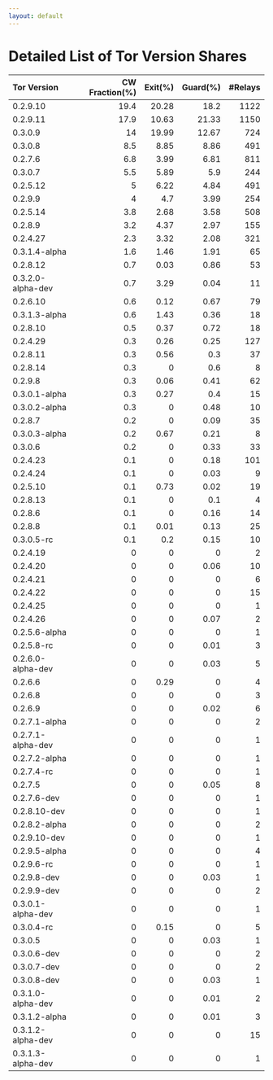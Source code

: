 ```yaml
---
layout: default
---
```



# Detailed List of Tor Version Shares

| Tor Version       |   CW Fraction(%) |   Exit(%) |   Guard(%) |   #Relays |
|:------------------|-----------------:|----------:|-----------:|----------:|
| 0.2.9.10          |             19.4 |     20.28 |      18.2  |      1122 |
| 0.2.9.11          |             17.9 |     10.63 |      21.33 |      1150 |
| 0.3.0.9           |             14   |     19.99 |      12.67 |       724 |
| 0.3.0.8           |              8.5 |      8.85 |       8.86 |       491 |
| 0.2.7.6           |              6.8 |      3.99 |       6.81 |       811 |
| 0.3.0.7           |              5.5 |      5.89 |       5.9  |       244 |
| 0.2.5.12          |              5   |      6.22 |       4.84 |       491 |
| 0.2.9.9           |              4   |      4.7  |       3.99 |       254 |
| 0.2.5.14          |              3.8 |      2.68 |       3.58 |       508 |
| 0.2.8.9           |              3.2 |      4.37 |       2.97 |       155 |
| 0.2.4.27          |              2.3 |      3.32 |       2.08 |       321 |
| 0.3.1.4-alpha     |              1.6 |      1.46 |       1.91 |        65 |
| 0.2.8.12          |              0.7 |      0.03 |       0.86 |        53 |
| 0.3.2.0-alpha-dev |              0.7 |      3.29 |       0.04 |        11 |
| 0.2.6.10          |              0.6 |      0.12 |       0.67 |        79 |
| 0.3.1.3-alpha     |              0.6 |      1.43 |       0.36 |        18 |
| 0.2.8.10          |              0.5 |      0.37 |       0.72 |        18 |
| 0.2.4.29          |              0.3 |      0.26 |       0.25 |       127 |
| 0.2.8.11          |              0.3 |      0.56 |       0.3  |        37 |
| 0.2.8.14          |              0.3 |      0    |       0.6  |         8 |
| 0.2.9.8           |              0.3 |      0.06 |       0.41 |        62 |
| 0.3.0.1-alpha     |              0.3 |      0.27 |       0.4  |        15 |
| 0.3.0.2-alpha     |              0.3 |      0    |       0.48 |        10 |
| 0.2.8.7           |              0.2 |      0    |       0.09 |        35 |
| 0.3.0.3-alpha     |              0.2 |      0.67 |       0.21 |         8 |
| 0.3.0.6           |              0.2 |      0    |       0.33 |        33 |
| 0.2.4.23          |              0.1 |      0    |       0.18 |       101 |
| 0.2.4.24          |              0.1 |      0    |       0.03 |         9 |
| 0.2.5.10          |              0.1 |      0.73 |       0.02 |        19 |
| 0.2.8.13          |              0.1 |      0    |       0.1  |         4 |
| 0.2.8.6           |              0.1 |      0    |       0.16 |        14 |
| 0.2.8.8           |              0.1 |      0.01 |       0.13 |        25 |
| 0.3.0.5-rc        |              0.1 |      0.2  |       0.15 |        10 |
| 0.2.4.19          |              0   |      0    |       0    |         2 |
| 0.2.4.20          |              0   |      0    |       0.06 |        10 |
| 0.2.4.21          |              0   |      0    |       0    |         6 |
| 0.2.4.22          |              0   |      0    |       0    |        15 |
| 0.2.4.25          |              0   |      0    |       0    |         1 |
| 0.2.4.26          |              0   |      0    |       0.07 |         2 |
| 0.2.5.6-alpha     |              0   |      0    |       0    |         1 |
| 0.2.5.8-rc        |              0   |      0    |       0.01 |         3 |
| 0.2.6.0-alpha-dev |              0   |      0    |       0.03 |         5 |
| 0.2.6.6           |              0   |      0.29 |       0    |         4 |
| 0.2.6.8           |              0   |      0    |       0    |         3 |
| 0.2.6.9           |              0   |      0    |       0.02 |         6 |
| 0.2.7.1-alpha     |              0   |      0    |       0    |         2 |
| 0.2.7.1-alpha-dev |              0   |      0    |       0    |         1 |
| 0.2.7.2-alpha     |              0   |      0    |       0    |         1 |
| 0.2.7.4-rc        |              0   |      0    |       0    |         1 |
| 0.2.7.5           |              0   |      0    |       0.05 |         8 |
| 0.2.7.6-dev       |              0   |      0    |       0    |         1 |
| 0.2.8.10-dev      |              0   |      0    |       0    |         1 |
| 0.2.8.2-alpha     |              0   |      0    |       0    |         2 |
| 0.2.9.10-dev      |              0   |      0    |       0    |         1 |
| 0.2.9.5-alpha     |              0   |      0    |       0    |         4 |
| 0.2.9.6-rc        |              0   |      0    |       0    |         1 |
| 0.2.9.8-dev       |              0   |      0    |       0.03 |         1 |
| 0.2.9.9-dev       |              0   |      0    |       0    |         2 |
| 0.3.0.1-alpha-dev |              0   |      0    |       0    |         1 |
| 0.3.0.4-rc        |              0   |      0.15 |       0    |         5 |
| 0.3.0.5           |              0   |      0    |       0.03 |         1 |
| 0.3.0.6-dev       |              0   |      0    |       0    |         2 |
| 0.3.0.7-dev       |              0   |      0    |       0    |         2 |
| 0.3.0.8-dev       |              0   |      0    |       0.03 |         1 |
| 0.3.1.0-alpha-dev |              0   |      0    |       0.01 |         2 |
| 0.3.1.2-alpha     |              0   |      0    |       0.01 |         3 |
| 0.3.1.2-alpha-dev |              0   |      0    |       0    |        15 |
| 0.3.1.3-alpha-dev |              0   |      0    |       0    |         1 |